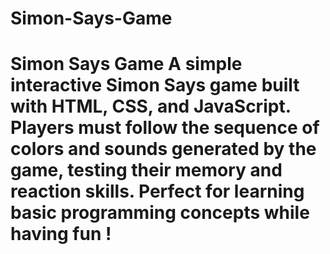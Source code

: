 # Simon-Says-Game
# Simon Says Game  A simple interactive Simon Says game built with HTML, CSS, and JavaScript. Players must follow the sequence of colors and sounds generated by the game, testing their memory and reaction skills. Perfect for learning basic programming concepts while having fun !

